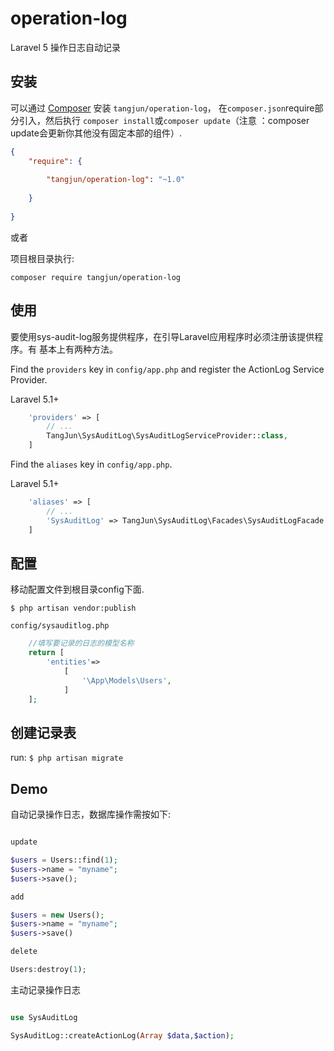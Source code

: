 # operation-log
Laravel 5 操作日志自动记录


## 安装

可以通过 [Composer](http://getcomposer.org) 安装
`tangjun/operation-log`， 在`composer.json`require部分引入，然后执行 ```composer install```或```composer update```（注意 ：composer update会更新你其他没有固定本部的组件）.

```json
{
    "require": {
       
        "tangjun/operation-log": "~1.0"
        
    }
   
}
```

或者

项目根目录执行:
```
composer require tangjun/operation-log
```


## 使用

要使用sys-audit-log服务提供程序，在引导Laravel应用程序时必须注册该提供程序。有
基本上有两种方法。

Find the `providers` key in `config/app.php` and register the ActionLog Service Provider.

Laravel 5.1+
```php
    'providers' => [
        // ...
        TangJun\SysAuditLog\SysAuditLogServiceProvider::class,
    ]
```

Find the `aliases` key in `config/app.php`.

Laravel 5.1+
```php
    'aliases' => [
        // ...
        'SysAuditLog' => TangJun\SysAuditLog\Facades\SysAuditLogFacade::class,
    ]
```



## 配置

移动配置文件到根目录config下面.

```$ php artisan vendor:publish```

`config/sysauditlog.php`

```php
	//填写要记录的日志的模型名称
	return [
	    'entities'=>
            [
		        '\App\Models\Users',
	        ]
    ];

```
## 创建记录表
run:
```$ php artisan migrate```

## Demo
自动记录操作日志，数据库操作需按如下:
```php

update

$users = Users::find(1);
$users->name = "myname";
$users->save();

add

$users = new Users();
$users->name = "myname";
$users->save()

delete

Users:destroy(1);

```

主动记录操作日志

```php

use SysAuditLog

SysAuditLog::createActionLog(Array $data,$action);

```




